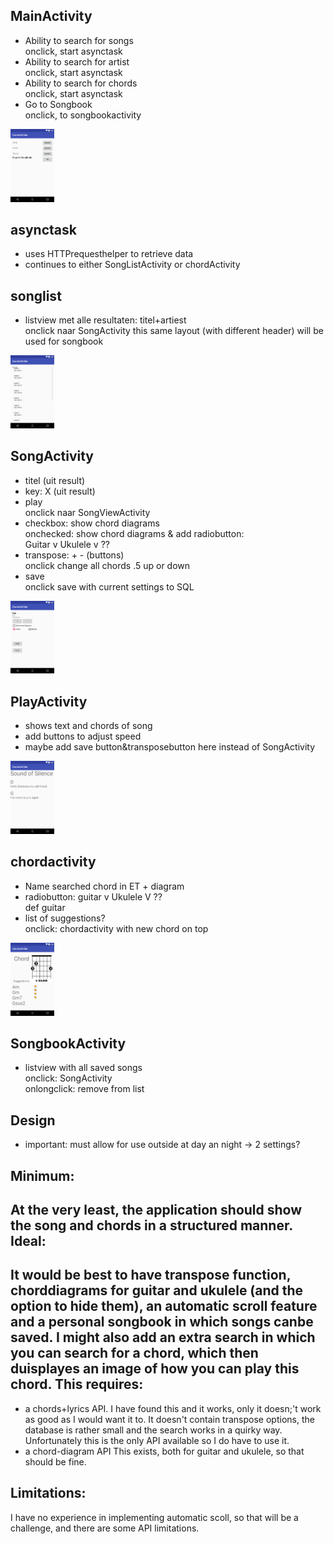 MainActivity
----------
- Ability to search for songs  
  onclick, start asynctask 
- Ability to search for artist  
	onclick, start asynctask 
- Ability to search for chords  
	onclick, start asynctask
- Go to Songbook  
	onclick, to songbookactivity
	
<img src="/doc/main.png" width="70">


asynctask
------------
- uses HTTPrequesthelper to retrieve data
- continues to either SongListActivity or chordActivity

songlist
-----------------
- listview met alle resultaten: titel+artiest  
	onclick naar SongActivity
	this same layout (with different header) will be used for songbook
	
<img src="/doc/list.png" width="70">
	
SongActivity
-------------------
- titel (uit result)
- key: X (uit result)
- play  
	onclick naar SongViewActivity
- checkbox: show chord diagrams  
	onchecked: show chord diagrams & add radiobutton:  
	Guitar v Ukulele v ??
- transpose: +   - (buttons)  
	onclick change all chords .5 up or down
- save  
	onclick save with current settings to SQL
	
<img src="/doc/songinfo.png" width="70">

PlayActivity
----------------
- shows text and chords of song
- add buttons to adjust speed 
- maybe add save button&transposebutton here instead of SongActivity

<img src="/doc/play.png" width="70">

chordactivity
--------------
- Name searched chord in ET + diagram
- radiobutton: guitar v Ukulele V ??  
	def guitar
- list of suggestions?  
	onclick: chordactivity with new chord on top
	
<img src="/doc/chordlist.png" width="70">
	
SongbookActivity
--------------
- listview with all saved songs  
	onclick: SongActivity  
	onlongclick: remove from list

Design
--------
- important: must allow for use outside at day an night -> 2 settings?


Minimum: 
------------------
At the very least, the application should show the song and chords in a structured manner.
Ideal:
------------------
It would be best to have transpose function, chorddiagrams for guitar and ukulele (and the option to hide them), an automatic scroll feature and a personal songbook in which songs canbe saved. I might also add an extra search in which you can search for a chord, which then duisplayes an image of how you can play this chord. 
This requires:
------------------
- a chords+lyrics API. 
  I have found this and it works, only it doesn;'t work as good as I would want it to. It doesn't contain transpose options, the database is rather small and the search works in a quirky way. Unfortunately this is the only API available so I do have to use it. 
- a chord-diagram API
	This exists, both for guitar and ukulele, so that should be fine.

Limitations:
------------------
I have no experience in implementing automatic scoll, so that will be a challenge, and there are some API limitations. 

